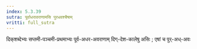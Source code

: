 ```yaml
---
index: 5.3.39
sutra: पूर्वाधरावराणामसि पुरधवश्चैषाम्‌
vritti: full_sutra
---
```


दिक्‌शब्देभ्यः सप्तमी-पञ्चमी-प्रथमाभ्यः पूर्व-अधर-अवराणाम् दिग्-देश-कालेषु असिः ; एषां च पुर्-अध्-अवः